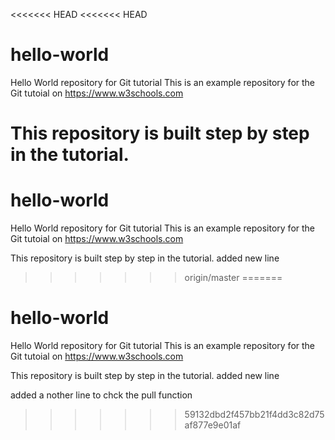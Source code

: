 <<<<<<< HEAD
<<<<<<< HEAD
# hello-world
Hello World repository for Git tutorial
This is an example repository for the Git tutoial on https://www.w3schools.com

This repository is built step by step in the tutorial.
=======
# hello-world
Hello World repository for Git tutorial
This is an example repository for the Git tutoial on https://www.w3schools.com

This repository is built step by step in the tutorial.
added new line
>>>>>>> origin/master
=======
# hello-world
Hello World repository for Git tutorial
This is an example repository for the Git tutoial on https://www.w3schools.com

This repository is built step by step in the tutorial.
added new line


added a nother line to chck the pull function
>>>>>>> 59132dbd2f457bb21f4dd3c82d75af877e9e01af
